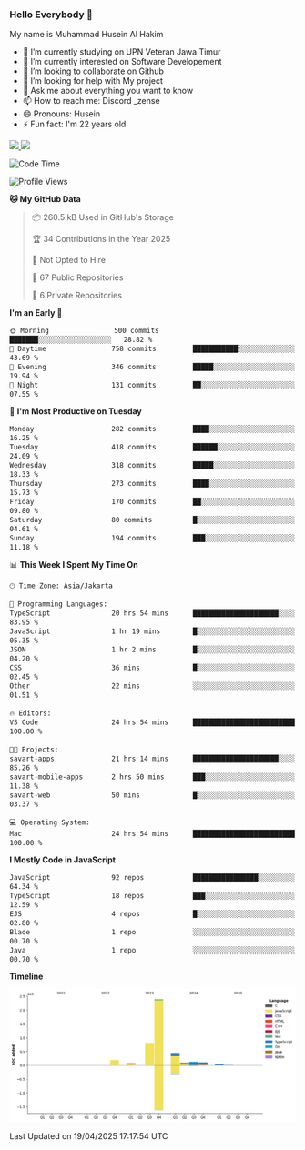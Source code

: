 ### Hello Everybody 👋

My name is Muhammad Husein Al Hakim

- 🔭 I’m currently studying on UPN Veteran Jawa Timur
- 🌱 I’m currently interested on Software Developement
- 👯 I’m looking to collaborate on Github
- 🤔 I’m looking for help with My project
- 💬 Ask me about everything you want to know
- 📫 How to reach me: Discord _zense
- 😄 Pronouns: Husein
- ⚡ Fun fact: I'm 22 years old

<p align="left">
<a href="https://github.com/huseinhq">
  <img height="180em" src="https://github-readme-stats-eight-theta.vercel.app/api?username=huseinhq&show_icons=true&theme=algolia&include_all_commits=true&count_private=true"/>
  <img height="180em" src="https://github-readme-stats-eight-theta.vercel.app/api/top-langs/?username=huseinhq&layout=compact&langs_count=8&theme=algolia"/>
</a>
</p>

<!--START_SECTION:waka-->
![Code Time](http://img.shields.io/badge/Code%20Time-2%2C032%20hrs%2058%20mins-blue)

![Profile Views](http://img.shields.io/badge/Profile%20Views-2-blue)

**🐱 My GitHub Data** 

> 📦 260.5 kB Used in GitHub's Storage 
 > 
> 🏆 34 Contributions in the Year 2025
 > 
> 🚫 Not Opted to Hire
 > 
> 📜 67 Public Repositories 
 > 
> 🔑 6 Private Repositories 
 > 
**I'm an Early 🐤** 

```text
🌞 Morning                500 commits         ███████░░░░░░░░░░░░░░░░░░   28.82 % 
🌆 Daytime                758 commits         ███████████░░░░░░░░░░░░░░   43.69 % 
🌃 Evening                346 commits         █████░░░░░░░░░░░░░░░░░░░░   19.94 % 
🌙 Night                  131 commits         ██░░░░░░░░░░░░░░░░░░░░░░░   07.55 % 
```
📅 **I'm Most Productive on Tuesday** 

```text
Monday                   282 commits         ████░░░░░░░░░░░░░░░░░░░░░   16.25 % 
Tuesday                  418 commits         ██████░░░░░░░░░░░░░░░░░░░   24.09 % 
Wednesday                318 commits         █████░░░░░░░░░░░░░░░░░░░░   18.33 % 
Thursday                 273 commits         ████░░░░░░░░░░░░░░░░░░░░░   15.73 % 
Friday                   170 commits         ██░░░░░░░░░░░░░░░░░░░░░░░   09.80 % 
Saturday                 80 commits          █░░░░░░░░░░░░░░░░░░░░░░░░   04.61 % 
Sunday                   194 commits         ███░░░░░░░░░░░░░░░░░░░░░░   11.18 % 
```


📊 **This Week I Spent My Time On** 

```text
🕑︎ Time Zone: Asia/Jakarta

💬 Programming Languages: 
TypeScript               20 hrs 54 mins      █████████████████████░░░░   83.95 % 
JavaScript               1 hr 19 mins        █░░░░░░░░░░░░░░░░░░░░░░░░   05.35 % 
JSON                     1 hr 2 mins         █░░░░░░░░░░░░░░░░░░░░░░░░   04.20 % 
CSS                      36 mins             █░░░░░░░░░░░░░░░░░░░░░░░░   02.45 % 
Other                    22 mins             ░░░░░░░░░░░░░░░░░░░░░░░░░   01.51 % 

🔥 Editors: 
VS Code                  24 hrs 54 mins      █████████████████████████   100.00 % 

🐱‍💻 Projects: 
savart-apps              21 hrs 14 mins      █████████████████████░░░░   85.26 % 
savart-mobile-apps       2 hrs 50 mins       ███░░░░░░░░░░░░░░░░░░░░░░   11.38 % 
savart-web               50 mins             █░░░░░░░░░░░░░░░░░░░░░░░░   03.37 % 

💻 Operating System: 
Mac                      24 hrs 54 mins      █████████████████████████   100.00 % 
```

**I Mostly Code in JavaScript** 

```text
JavaScript               92 repos            ████████████████░░░░░░░░░   64.34 % 
TypeScript               18 repos            ███░░░░░░░░░░░░░░░░░░░░░░   12.59 % 
EJS                      4 repos             █░░░░░░░░░░░░░░░░░░░░░░░░   02.80 % 
Blade                    1 repo              ░░░░░░░░░░░░░░░░░░░░░░░░░   00.70 % 
Java                     1 repo              ░░░░░░░░░░░░░░░░░░░░░░░░░   00.70 % 
```



**Timeline**

![Lines of Code chart](https://raw.githubusercontent.com/HuseinHQ/HuseinHQ/main/assets/bar_graph.png)


 Last Updated on 19/04/2025 17:17:54 UTC
<!--END_SECTION:waka-->
